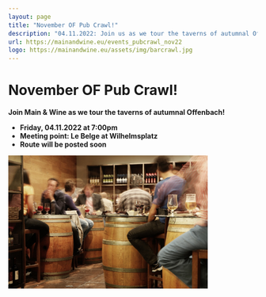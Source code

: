 ```yaml
---
layout: page
title: "November OF Pub Crawl!"
description: "04.11.2022: Join us as we tour the taverns of autumnal Offenbach!"
url: https://mainandwine.eu/events_pubcrawl_nov22
logo: https://mainandwine.eu/assets/img/barcrawl.jpg
---
```


# November OF Pub Crawl!
__Join Main & Wine as we tour the taverns of autumnal Offenbach!__
- __Friday, 04.11.2022 at 7:00pm__   
- __Meeting point: Le Belge at Wilhelmsplatz__
- __Route will be posted soon__
<img src="assets/img/barcrawl.jpg" alt="pubcrawl" width="80%">


